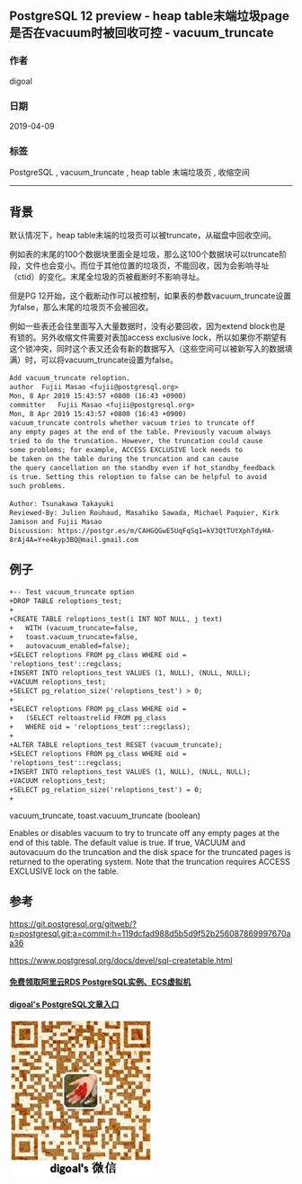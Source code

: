 ## PostgreSQL 12 preview - heap table末端垃圾page是否在vacuum时被回收可控 - vacuum_truncate   
                                                                                                                          
### 作者                                                                                                                          
digoal                                                                                                                          
                                                                                                                          
### 日期                                                                                                                          
2019-04-09                                                                                                                          
                                                                                                                          
### 标签                                                                                                                          
PostgreSQL , vacuum_truncate , heap table 末端垃圾页 , 收缩空间   
                                         
----                                                                                                                    
                                                                                                                      
## 背景      
默认情况下，heap table末端的垃圾页可以被truncate，从磁盘中回收空间。  
  
例如表的末尾的100个数据块里面全是垃圾，那么这100个数据块可以truncate阶段，文件也会变小。而位于其他位置的垃圾页，不能回收，因为会影响寻址（ctid）的变化。末尾全垃圾的页被截断时不影响寻址。  
  
但是PG 12开始，这个截断动作可以被控制，如果表的参数vacuum_truncate设置为false，那么末尾的垃圾页不会被回收。  
  
例如一些表还会往里面写入大量数据时，没有必要回收，因为extend block也是有锁的。另外收缩文件需要对表加access exclusive lock，所以如果你不期望有这个锁冲突，同时这个表又还会有新的数据写入（这些空间可以被新写入的数据填满）时，可以将vacuum_truncate设置为false。  
  
```  
Add vacuum_truncate reloption.  
author	Fujii Masao <fujii@postgresql.org>	  
Mon, 8 Apr 2019 15:43:57 +0800 (16:43 +0900)  
committer	Fujii Masao <fujii@postgresql.org>	  
Mon, 8 Apr 2019 15:43:57 +0800 (16:43 +0900)  
vacuum_truncate controls whether vacuum tries to truncate off  
any empty pages at the end of the table. Previously vacuum always  
tried to do the truncation. However, the truncation could cause  
some problems; for example, ACCESS EXCLUSIVE lock needs to  
be taken on the table during the truncation and can cause  
the query cancellation on the standby even if hot_standby_feedback  
is true. Setting this reloption to false can be helpful to avoid  
such problems.  
  
Author: Tsunakawa Takayuki  
Reviewed-By: Julien Rouhaud, Masahiko Sawada, Michael Paquier, Kirk Jamison and Fujii Masao  
Discussion: https://postgr.es/m/CAHGQGwE5UqFqSq1=kV3QtTUtXphTdyHA-8rAj4A=Y+e4kyp3BQ@mail.gmail.com  
```  
  
## 例子  
```  
+-- Test vacuum_truncate option  
+DROP TABLE reloptions_test;  
+  
+CREATE TABLE reloptions_test(i INT NOT NULL, j text)  
+   WITH (vacuum_truncate=false,  
+   toast.vacuum_truncate=false,  
+   autovacuum_enabled=false);  
+SELECT reloptions FROM pg_class WHERE oid = 'reloptions_test'::regclass;  
+INSERT INTO reloptions_test VALUES (1, NULL), (NULL, NULL);  
+VACUUM reloptions_test;  
+SELECT pg_relation_size('reloptions_test') > 0;  
+  
+SELECT reloptions FROM pg_class WHERE oid =  
+   (SELECT reltoastrelid FROM pg_class  
+   WHERE oid = 'reloptions_test'::regclass);  
+  
+ALTER TABLE reloptions_test RESET (vacuum_truncate);  
+SELECT reloptions FROM pg_class WHERE oid = 'reloptions_test'::regclass;  
+INSERT INTO reloptions_test VALUES (1, NULL), (NULL, NULL);  
+VACUUM reloptions_test;  
+SELECT pg_relation_size('reloptions_test') = 0;  
+  
```  
  
vacuum_truncate, toast.vacuum_truncate (boolean)  
  
Enables or disables vacuum to try to truncate off any empty pages at the end of this table. The default value is true. If true, VACUUM and autovacuum do the truncation and the disk space for the truncated pages is returned to the operating system. Note that the truncation requires ACCESS EXCLUSIVE lock on the table.  
  
## 参考  
https://git.postgresql.org/gitweb/?p=postgresql.git;a=commit;h=119dcfad988d5b5d9f52b256087869997670aa36  
    
https://www.postgresql.org/docs/devel/sql-createtable.html  
    
  
  
  
  
  
  
  
  
  
#### [免费领取阿里云RDS PostgreSQL实例、ECS虚拟机](https://free.aliyun.com/ "57258f76c37864c6e6d23383d05714ea")
  
  
#### [digoal's PostgreSQL文章入口](https://github.com/digoal/blog/blob/master/README.md "22709685feb7cab07d30f30387f0a9ae")
  
  
![digoal's weixin](../pic/digoal_weixin.jpg "f7ad92eeba24523fd47a6e1a0e691b59")
  
  
  
  
  
  
  
